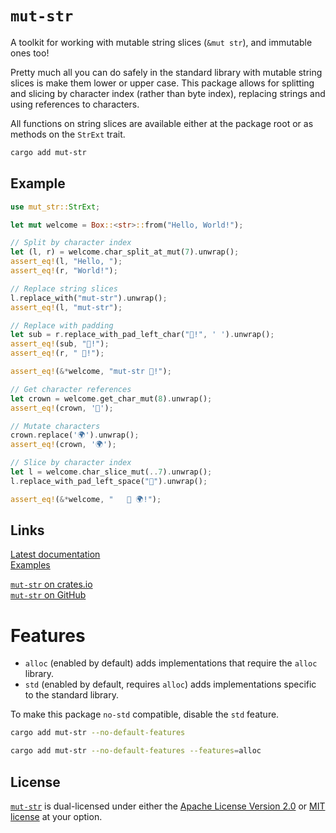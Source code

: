 # `mut-str`

A toolkit for working with mutable string slices (`&mut str`), and immutable ones too!

Pretty much all you can do safely in the standard library with mutable string slices is make them lower or upper case.
This package allows for splitting and slicing by character index (rather than byte index), replacing strings and using references to characters.

All functions on string slices are available either at the package root or as methods on the `StrExt` trait.

```sh
cargo add mut-str
```

## Example

``` rust
use mut_str::StrExt;

let mut welcome = Box::<str>::from("Hello, World!");

// Split by character index
let (l, r) = welcome.char_split_at_mut(7).unwrap();
assert_eq!(l, "Hello, ");
assert_eq!(r, "World!");

// Replace string slices
l.replace_with("mut-str").unwrap();
assert_eq!(l, "mut-str");

// Replace with padding
let sub = r.replace_with_pad_left_char("👑!", ' ').unwrap();
assert_eq!(sub, "👑!");
assert_eq!(r, " 👑!");

assert_eq!(&*welcome, "mut-str 👑!");

// Get character references
let crown = welcome.get_char_mut(8).unwrap();
assert_eq!(crown, '👑');

// Mutate characters
crown.replace('🌍').unwrap();
assert_eq!(crown, '🌍');

// Slice by character index
let l = welcome.char_slice_mut(..7).unwrap();
l.replace_with_pad_left_space("👋").unwrap();

assert_eq!(&*welcome, "   👋 🌍!");
```

## Links
[Latest documentation](https://docs.rs/mut-str/latest/mut_str/)  
[Examples](/examples/)

[`mut-str` on crates.io](https://crates.io/crates/mut-str)  
[`mut-str` on GitHub](https://github.com/tomBoddaert/mut-str)

# Features
- `alloc` (enabled by default) adds implementations that require the `alloc` library.
- `std` (enabled by default, requires `alloc`) adds implementations specific to the standard library.

To make this package `no-std` compatible, disable the `std` feature.  
```sh
cargo add mut-str --no-default-features
```
```sh
cargo add mut-str --no-default-features --features=alloc
```

## License

[`mut-str`](https://github.com/tomBoddaert/mut-str) is dual-licensed under either the [Apache License Version 2.0](/LICENSE_Apache-2.0) or [MIT license](/LICENSE_MIT) at your option.
